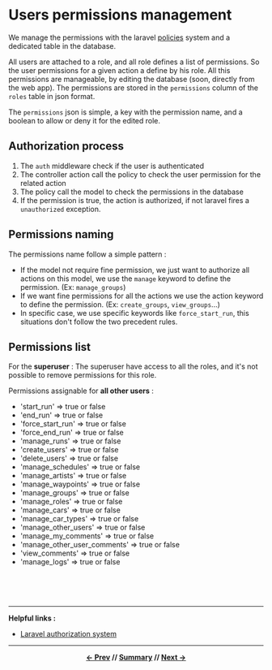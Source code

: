# Users permissions management

We manage the permissions with the laravel [policies](https://laravel.com/docs/5.5/authorization#creating-policies) system and a dedicated table in the database.

All users are attached to a role, and all role defines a list of permissions.
So the user permissions for a given action a define by his role.
All this permissions are manageable, by editing the database (soon, directly from the web app).
The permissions are stored in the `permissions` column of the `roles` table in json format.

The `permissions` json is simple, a key with the permission name, and a boolean to allow or deny it for the edited role.

## Authorization process

1. The `auth` middleware check if the user is authenticated
2. The controller action call the policy to check the user permission for the related action
3. The policy call the model to check the permissions in the database
4. If the permission is true, the action is authorized, if not laravel fires a `unauthorized` exception.

## Permissions naming

The permissions name follow a simple pattern :

* If the model not require fine permission, we just want to authorize all actions on this model,
we use the `manage` keyword to define the permission. (Ex: `manage_groups`)
* If we want fine permissions for all the actions we use the action keyword to define the permission. (Ex: `create_groups`, `view_groups`...)
* In specific case, we use specific keywords like `force_start_run`, this situations don't follow the two precedent rules.

## Permissions list

For the **superuser** :
The superuser have access to all the roles, and it's not possible to remove permissions for this role.

Permissions assignable for **all other users** :
* 'start_run'                  => true or false
* 'end_run'                    => true or false
* 'force_start_run'            => true or false
* 'force_end_run'              => true or false
* 'manage_runs'                => true or false
* 'create_users'               => true or false
* 'delete_users'               => true or false
* 'manage_schedules'           => true or false
* 'manage_artists'             => true or false
* 'manage_waypoints'           => true or false
* 'manage_groups'              => true or false
* 'manage_roles'               => true or false
* 'manage_cars'                => true or false
* 'manage_car_types'           => true or false
* 'manage_other_users'         => true or false
* 'manage_my_comments'         => true or false
* 'manage_other_user_comments' => true or false
* 'view_comments'              => true or false
* 'manage_logs'                => true or false

<br>
<br>
<br>
<hr>

**Helpful links :**
* [Laravel authorization system](https://laravel.com/docs/5.6/authorization)

<hr>
<div align="center">

**[<- Prev](./3_architecture.md) // [Summary](../README.md) // [Next ->](./5_status.md)**

</div>